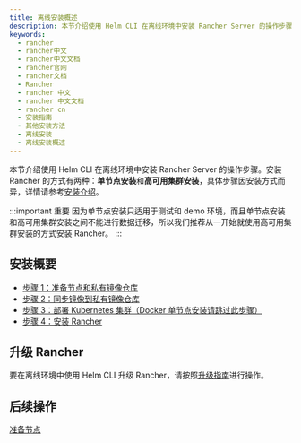 ```yaml
---
title: 离线安装概述
description: 本节介绍使用 Helm CLI 在离线环境中安装 Rancher Server 的操作步骤。具体步骤因安装方式而异，有关每个安装选项的更多信息，详情请参考安装介绍。
keywords:
  - rancher
  - rancher中文
  - rancher中文文档
  - rancher官网
  - rancher文档
  - Rancher
  - rancher 中文
  - rancher 中文文档
  - rancher cn
  - 安装指南
  - 其他安装方法
  - 离线安装
  - 离线安装概述
---
```


本节介绍使用 Helm CLI 在离线环境中安装 Rancher Server 的操作步骤。安装 Rancher 的方式有两种：**单节点安装**和**高可用集群安装**，具体步骤因安装方式而异，详情请参考[安装介绍](/docs/rancher2/installation/)。

:::important 重要
因为单节点安装只适用于测试和 demo 环境，而且单节点安装和高可用集群安装之间不能进行数据迁移，所以我们推荐从一开始就使用高可用集群安装的方式安装 Rancher。
:::

## 安装概要

- [步骤 1：准备节点和私有镜像仓库](/docs/rancher2/installation/other-installation-methods/air-gap/prepare-nodes/)
- [步骤 2：同步镜像到私有镜像仓库](/docs/rancher2/installation/other-installation-methods/air-gap/populate-private-registry/)
- [步骤 3：部署 Kubernetes 集群（Docker 单节点安装请跳过此步骤）](/docs/rancher2/installation/other-installation-methods/air-gap/launch-kubernetes/)
- [步骤 4：安装 Rancher](/docs/rancher2/installation/other-installation-methods/air-gap/install-rancher/)

## 升级 Rancher

要在离线环境中使用 Helm CLI 升级 Rancher，请按照[升级指南](/docs/rancher2/installation/install-rancher-on-k8s/upgrades/)进行操作。

## 后续操作

[准备节点](/docs/rancher2/installation/other-installation-methods/air-gap/prepare-nodes/)
